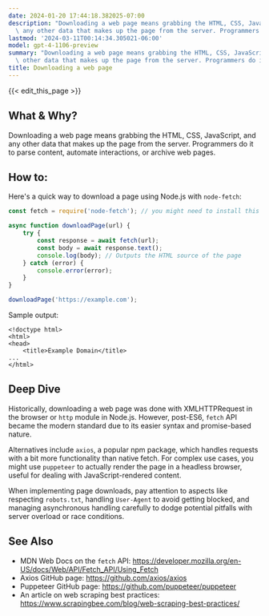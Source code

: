 ```yaml
---
date: 2024-01-20 17:44:18.382025-07:00
description: "Downloading a web page means grabbing the HTML, CSS, JavaScript, and\
  \ any other data that makes up the page from the server. Programmers do it to parse\u2026"
lastmod: '2024-03-11T00:14:34.305021-06:00'
model: gpt-4-1106-preview
summary: "Downloading a web page means grabbing the HTML, CSS, JavaScript, and any\
  \ other data that makes up the page from the server. Programmers do it to parse\u2026"
title: Downloading a web page
---
```


{{< edit_this_page >}}

## What & Why?

Downloading a web page means grabbing the HTML, CSS, JavaScript, and any other data that makes up the page from the server. Programmers do it to parse content, automate interactions, or archive web pages.

## How to:

Here's a quick way to download a page using Node.js with `node-fetch`:

```Javascript
const fetch = require('node-fetch'); // you might need to install this first!

async function downloadPage(url) {
    try {
        const response = await fetch(url);
        const body = await response.text();
        console.log(body); // Outputs the HTML source of the page
    } catch (error) {
        console.error(error);
    }
}

downloadPage('https://example.com');
```

Sample output:

```
<!doctype html>
<html>
<head>
    <title>Example Domain</title>
...
</html>
```

## Deep Dive

Historically, downloading a web page was done with XMLHTTPRequest in the browser or `http` module in Node.js. However, post-ES6, `fetch` API became the modern standard due to its easier syntax and promise-based nature.

Alternatives include `axios`, a popular npm package, which handles requests with a bit more functionality than native fetch. For complex use cases, you might use `puppeteer` to actually render the page in a headless browser, useful for dealing with JavaScript-rendered content.

When implementing page downloads, pay attention to aspects like respecting `robots.txt`, handling `User-Agent` to avoid getting blocked, and managing asynchronous handling carefully to dodge potential pitfalls with server overload or race conditions.

## See Also

- MDN Web Docs on the `fetch` API: https://developer.mozilla.org/en-US/docs/Web/API/Fetch_API/Using_Fetch
- Axios GitHub page: https://github.com/axios/axios
- Puppeteer GitHub page: https://github.com/puppeteer/puppeteer
- An article on web scraping best practices: https://www.scrapingbee.com/blog/web-scraping-best-practices/
